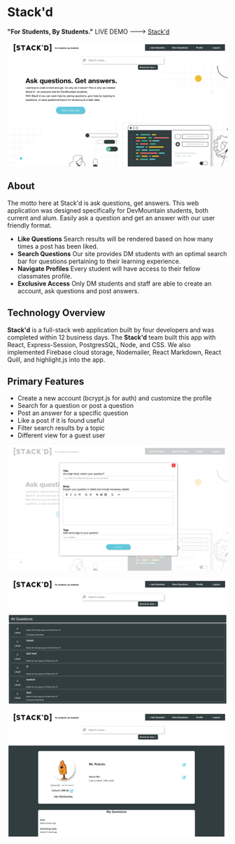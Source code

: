 # Stack'd
**"For Students, By Students."**
LIVE DEMO ---> [Stack'd](http://142.93.12.13:5000/#/)

![landing page](https://github.com/ab364608/Stack-d-readMe.-imgs/blob/master/Screen%20Shot%202019-12-18%20at%206.47.50%20PM.png?raw=true)

## About

The motto here at Stack'd is ask questions, get answers. This web application was designed specifically for DevMountain students, both current and alum. Easily ask a question and get an answer with our user friendly format.

 - **Like Questions** Search results will be rendered based on how many times a post has been liked.
 - **Search Questions** Our site provides DM students with an optimal search bar for questions pertaining to their learning experience.
 - **Navigate Profiles** Every student will have access to their fellow classmates profile.
 - **Exclusive Access** Only DM students and staff are able to create an account, ask questions and post answers.

 ## Technology Overview

**Stack'd** is a full-stack web application built by four developers and was completed within 12 business days. The **Stack'd** team built this app with React, Express-Session, PostgresSQL, Node, and CSS. We also implemented Firebase cloud storage, Nodemailer, React Markdown, React Quill, and highlight.js into the app.

## Primary Features

- Create a new account (bcrypt.js for auth) and customize the profile
- Search for a question or post a question
- Post an answer for a specific question
- Like a post if it is found useful
- Filter search results by a topic
- Different view for a guest user


![ask question](https://github.com/ab364608/Stack-d-readMe.-imgs/blob/master/Screen%20Shot%202019-12-19%20at%204.41.35%20PM.png?raw=true)


![view questions](https://github.com/ab364608/Stack-d-readMe.-imgs/blob/master/Screen%20Shot%202019-12-19%20at%203.13.12%20PM.png?raw=true)


![profile](https://github.com/ab364608/Stack-d-readMe.-imgs/blob/master/Screen%20Shot%202019-12-19%20at%203.14.33%20PM.png?raw=true)
